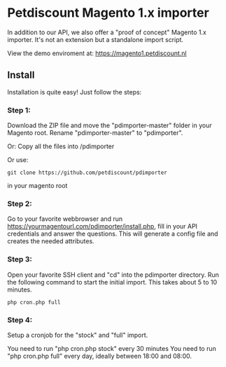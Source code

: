 # Petdiscount Magento 1.x importer

In addition to our API, we also offer a "proof of concept" Magento 1.x importer. It's not an extension but a standalone import script.

View the demo enviroment at: https://magento1.petdiscount.nl

## Install

Installation is quite easy! Just follow the steps:

### Step 1:

Download the ZIP file and move the "pdimporter-master" folder in your Magento root.
Rename "pdimporter-master" to "pdimporter".

Or:
Copy all the files into /pdimporter

Or use:
```
git clone https://github.com/petdiscount/pdimporter
```

in your magento root


### Step 2:

Go to your favorite webbrowser and run https://yourmagentourl.com/pdimporter/install.php, fill in your API credentials and answer the questions. This will generate a config file and creates the needed attributes.

### Step 3:

Open your favorite SSH client and "cd" into the pdimporter directory. Run the following command to start the initial import. This takes about 5 to 10 minutes.
```
php cron.php full
```

### Step 4:

Setup a cronjob for the "stock" and "full" import.

You need to run "php cron.php stock" every 30 minutes You need to run "php cron.php full" every day, ideally between 18:00 and 08:00.

